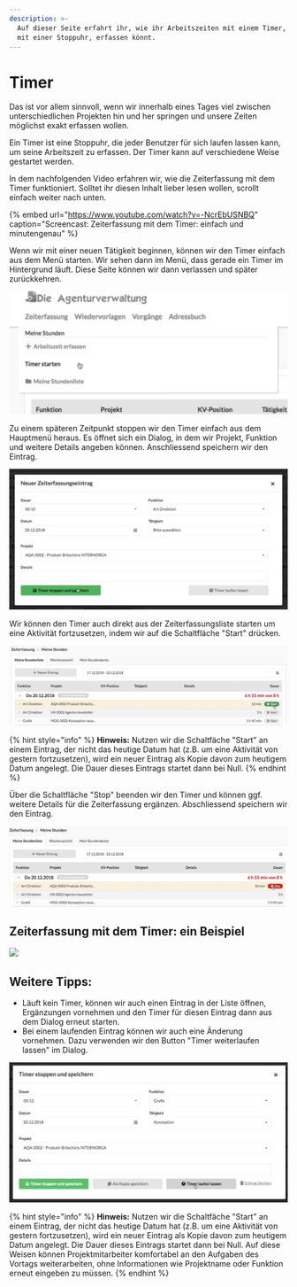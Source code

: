 ```yaml
---
description: >-
  Auf dieser Seite erfahrt ihr, wie ihr Arbeitszeiten mit einem Timer, also wie
  mit einer Stoppuhr, erfassen könnt.
---
```


# Timer

Das ist vor allem sinnvoll, wenn wir innerhalb eines Tages viel zwischen unterschiedlichen Projekten hin und her springen und unsere Zeiten möglichst exakt erfassen wollen.

Ein Timer ist eine Stoppuhr, die jeder Benutzer für sich laufen lassen kann, um seine Arbeitszeit zu erfassen. Der Timer kann auf verschiedene Weise gestartet werden.

In dem nachfolgenden Video erfahren wir, wie die Zeiterfassung mit dem Timer funktioniert. Solltet ihr diesen Inhalt lieber lesen wollen, scrollt einfach weiter nach unten.

{% embed url="https://www.youtube.com/watch?v=-NcrEbUSNBQ" caption="Screencast: Zeiterfassung mit dem Timer: einfach und minutengenau" %}

Wenn wir mit einer neuen Tätigkeit beginnen, können wir den Timer einfach aus dem Menü starten. Wir sehen dann im Menü, dass gerade ein Timer im Hintergrund läuft. Diese Seite können wir dann verlassen und später zurückkehren.   

![](../.gitbook/assets/zeit1.png)

Zu einem späteren Zeitpunkt stoppen wir den Timer einfach aus dem Hauptmenü heraus. Es öffnet sich ein Dialog, in dem wir Projekt, Funktion und weitere Details angeben können. Anschliessend speichern wir den Eintrag.  

![](../.gitbook/assets/bildschirmfoto-2019-05-13-um-11.11.10.png)

Wir können den Timer auch direkt aus der Zeiterfassungsliste starten um eine Aktivität fortzusetzen, indem wir auf die Schaltfläche "Start" drücken.

![](../.gitbook/assets/zeit4.png)

{% hint style="info" %}
**Hinweis:** Nutzen wir die Schaltfäche "Start" an einem Eintrag, der nicht das heutige Datum hat \(z.B. um eine Aktivität von gestern fortzusetzen\), wird ein neuer Eintrag als Kopie davon zum heutigem Datum angelegt. Die Dauer dieses Eintrags startet dann bei Null.
{% endhint %}

Über die Schaltfläche "Stop" beenden wir den Timer und können ggf. weitere Details für die Zeiterfassung ergänzen. Abschliessend speichern wir den Eintrag.

![](../.gitbook/assets/zeit5.png)

## Zeiterfassung mit dem Timer: ein Beispiel

![](https://www.dieagenturverwaltung.de/assets/images/gifs/Zeiterfassung-Timer.gif)

## Weitere Tipps:

* Läuft kein Timer, können wir auch einen Eintrag in der Liste öffnen, Ergänzungen vornehmen und den Timer für diesen Eintrag dann aus dem Dialog erneut starten.
* Bei einem laufenden Eintrag können wir auch eine Änderung vornehmen. Dazu verwenden wir den Button "Timer weiterlaufen lassen" im Dialog.

![](../.gitbook/assets/bildschirmfoto-2019-05-13-um-11.19.00.png)

{% hint style="info" %}
**Hinweis:** Nutzen wir die Schaltfäche "Start" an einem Eintrag, der nicht das heutige Datum hat \(z.B. um eine Aktivität von gestern fortzusetzen\), wird ein neuer Eintrag als Kopie davon zum heutigem Datum angelegt. Die Dauer dieses Eintrags startet dann bei Null. Auf diese Weisen können Projektmitarbeiter komfortabel an den Aufgaben des Vortags weiterarbeiten, ohne Informationen wie Projektname oder Funktion erneut eingeben zu müssen.
{% endhint %}



